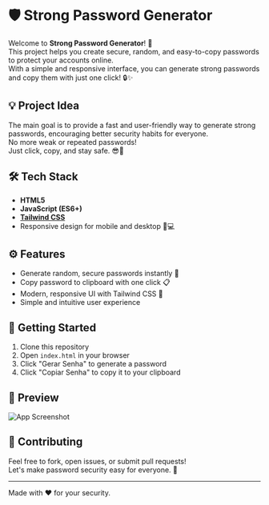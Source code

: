 # 🛡️ Strong Password Generator

Welcome to **Strong Password Generator**! 🚀  
This project helps you create secure, random, and easy-to-copy passwords to protect your accounts online.  
With a simple and responsive interface, you can generate strong passwords and copy them with just one click! 🔒✨

## 💡 Project Idea

The main goal is to provide a fast and user-friendly way to generate strong passwords, encouraging better security habits for everyone.  
No more weak or repeated passwords!  
Just click, copy, and stay safe. 😎🔑

## 🛠️ Tech Stack

- **HTML5**  
- **JavaScript (ES6+)**  
- **[Tailwind CSS](https://tailwindcss.com/)**  
- Responsive design for mobile and desktop 📱💻

## ⚙️ Features

- Generate random, secure passwords instantly 🔄
- Copy password to clipboard with one click 📋
- Modern, responsive UI with Tailwind CSS 🎨
- Simple and intuitive user experience

## 🚀 Getting Started

1. Clone this repository  
2. Open `index.html` in your browser  
3. Click "Gerar Senha" to generate a password  
4. Click "Copiar Senha" to copy it to your clipboard

## 📸 Preview

![App Screenshot](images/screenshot.png) <!-- Add your screenshot here if available -->

## 🤝 Contributing

Feel free to fork, open issues, or submit pull requests!  
Let's make password security easy for everyone. 🙌

---

Made with ❤️ for your security.